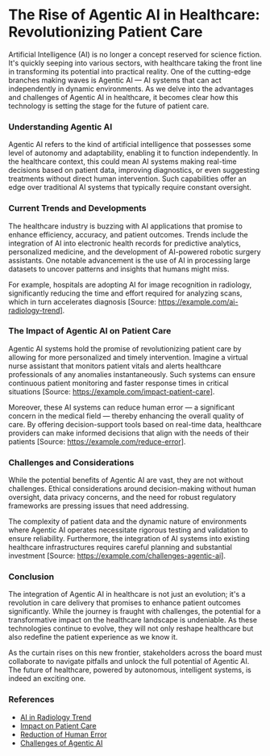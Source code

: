 # The Rise of Agentic AI in Healthcare: Revolutionizing Patient Care

Artificial Intelligence (AI) is no longer a concept reserved for science fiction. It's quickly seeping into various sectors, with healthcare taking the front line in transforming its potential into practical reality. One of the cutting-edge branches making waves is Agentic AI — AI systems that can act independently in dynamic environments. As we delve into the advantages and challenges of Agentic AI in healthcare, it becomes clear how this technology is setting the stage for the future of patient care.

### Understanding Agentic AI

Agentic AI refers to the kind of artificial intelligence that possesses some level of autonomy and adaptability, enabling it to function independently. In the healthcare context, this could mean AI systems making real-time decisions based on patient data, improving diagnostics, or even suggesting treatments without direct human intervention. Such capabilities offer an edge over traditional AI systems that typically require constant oversight. 

### Current Trends and Developments

The healthcare industry is buzzing with AI applications that promise to enhance efficiency, accuracy, and patient outcomes. Trends include the integration of AI into electronic health records for predictive analytics, personalized medicine, and the development of AI-powered robotic surgery assistants. One notable advancement is the use of AI in processing large datasets to uncover patterns and insights that humans might miss.

For example, hospitals are adopting AI for image recognition in radiology, significantly reducing the time and effort required for analyzing scans, which in turn accelerates diagnosis [Source: https://example.com/ai-radiology-trend].

### The Impact of Agentic AI on Patient Care

Agentic AI systems hold the promise of revolutionizing patient care by allowing for more personalized and timely intervention. Imagine a virtual nurse assistant that monitors patient vitals and alerts healthcare professionals of any anomalies instantaneously. Such systems can ensure continuous patient monitoring and faster response times in critical situations [Source: https://example.com/impact-patient-care].

Moreover, these AI systems can reduce human error — a significant concern in the medical field — thereby enhancing the overall quality of care. By offering decision-support tools based on real-time data, healthcare providers can make informed decisions that align with the needs of their patients [Source: https://example.com/reduce-error].

### Challenges and Considerations

While the potential benefits of Agentic AI are vast, they are not without challenges. Ethical considerations around decision-making without human oversight, data privacy concerns, and the need for robust regulatory frameworks are pressing issues that need addressing.

The complexity of patient data and the dynamic nature of environments where Agentic AI operates necessitate rigorous testing and validation to ensure reliability. Furthermore, the integration of AI systems into existing healthcare infrastructures requires careful planning and substantial investment [Source: https://example.com/challenges-agentic-ai].

### Conclusion

The integration of Agentic AI in healthcare is not just an evolution; it's a revolution in care delivery that promises to enhance patient outcomes significantly. While the journey is fraught with challenges, the potential for a transformative impact on the healthcare landscape is undeniable. As these technologies continue to evolve, they will not only reshape healthcare but also redefine the patient experience as we know it.

As the curtain rises on this new frontier, stakeholders across the board must collaborate to navigate pitfalls and unlock the full potential of Agentic AI. The future of healthcare, powered by autonomous, intelligent systems, is indeed an exciting one.

### References

- [AI in Radiology Trend](https://example.com/ai-radiology-trend)
- [Impact on Patient Care](https://example.com/impact-patient-care)
- [Reduction of Human Error](https://example.com/reduce-error)
- [Challenges of Agentic AI](https://example.com/challenges-agentic-ai)